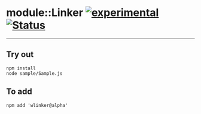 
# module::Linker [![experimental](https://img.shields.io/badge/stability-experimental-orange.svg)](https://github.com/emersion/stability-badges#experimental) [![Status](https://github.com/Wandalen/wLinker/workflows/Test/badge.svg)](https://github.com/Wandalen/wLinker/actions?query=workflow%3ATest)

___

## Try out
```
npm install
node sample/Sample.js
```

## To add
```
npm add 'wlinker@alpha'
```

